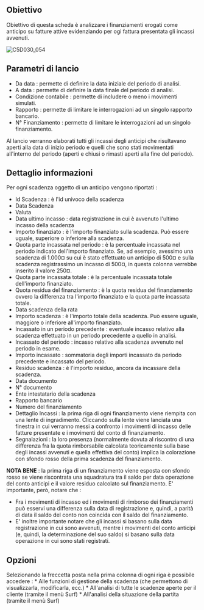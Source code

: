 ## Obiettivo
Obiettivo di questa scheda è analizzare i finanziamenti  erogati come anticipo su fatture attive evidenziando per ogi fattura presentata gli incassi avvenuti.

![C5D030_054](http://localhost:3000/immagini/MBDOC_SCH-C5D030_ANT/C5D030_054.png)
## Parametri di lancio

-  Da data :  permette di definire la data iniziale del periodo di analisi.
-  A data :  permette di definire la data finale del periodo di analisi.
-  Condizione contabile :  permette di includere o meno i movimenti simulati.
-  Rapporto :  permette di limitare le interrogazioni ad un singolo rapporto bancario.
-  N° Finanziamento :  permette di limitare le interrogazioni ad un singolo finanziamento.

Al lancio verranno elaborati tutti gli incassi degli anticipi che risultavano aperti alla data di inizio periodo e quelli che sono stati movimentati all'interno del periodo (aperti e chiusi o rimasti aperti alla fine del periodo).

## Dettaglio informazioni

Per ogni scadenza oggetto di un anticipo vengono riportati : 

-  Id Scadenza :  è l'id univoco della scadenza
-  Data Scadenza
-  Valuta
-  Data ultimo incasso :  data registrazione in cui è avvenuto l'ultimo incasso della scadenza
-  Importo finanziato :  è l'importo finanziato sulla scadenza. Può essere uguale, superiore o inferiore alla scadenza.
-  Quota parte incassata nel periodo :  è la percentuale incassata nel periodo indicato dell'importo finanziato. Se, ad esempio, avessimo una scadenza di 1.000¤ su cui è stato effettuato un anticipo di 500¤ e sulla scadenza registrassimo un incasso di 500¤, in questa colonna verrebbe inserito il valore 250¤.
-  Quota parte incassata totale :  è la percentuale incassata totale dell'importo finanziato.
-  Quota residua del finanziamento :  è la quota residua del finanziamento ovvero la differenza tra l'importo finanziato e la quota parte incassata totale.
-  Data scadenza della rata
-  Importo scadenza :  è l'importo totale della scadenza. Può essere uguale, maggiore o inferiore all'importo finanziato.
-  Incassato in un periodo precedente :  eventuale incasso relativo alla scadenza effettuato in un periodo precedente a quello in analisi.
-  Incassato del periodo :  incasso relativo alla scadenza avvenuto nel periodo in esame.
-  Importo incassato :  sommatoria degli importi incassato da periodo precedente e incassato del periodo.
-  Residuo scadenza :  è l'importo residuo, ancora da incassare della scadenza.
-  Data documento
-  N° documento
-  Ente intestatario della scadenza
-  Rapporto bancario
-  Numero del finanziamento
-  Dettaglio Incassi :  la prima riga di ogni finanziamento viene riempita con una lente di ingradimento. Cliccando sulla lente viene lanciata una finestra in cui verranno messi a confronto i movimenti di incasso delle fatture presentate e i movimenti del conto di finanziamento.
-  Segnalazioni :  la loro presenza (normalmente dovuta al riscontro di una differenza fra la quota rimborsabile calcolata teoricamente sulla base degli incassi avvenuti e quella effettiva del conto) implica la colorazione con sfondo rosso della prima scadenza del finanziamento.

**NOTA BENE** :  la prima riga di un finanziamento viene esposta con sfondo rosso se viene riscontrata una squadratura tra il saldo per data operazione del conto anticipi e il valore residuo calcolato sul finanziamento. E' importante, però, notare che : 
-  Fra i movimenti di incasso ed i movimenti di rimborso dei finanziamenti può esservi una differenza sulla data di registrazione e, quindi, a parità di data il saldo del conto non coincida con il saldo del finanziamento.
-  E' inoltre importante notare che gli incassi si basano sulla data registrazione in cui sono avvenuti, mentre i movimenti del conto anticipi (e, quindi, la determinazione del suo saldo) si basano sulla data operazione in cui sono stati registrati.

## Opzioni
Selezionando la freccetta posta nella prima colonna di ogni riga è possibile accedere : 
 \* Alle funzioni di gestione della scadenza (che permettono di visualizzarla, modificarla, ecc.)
 \* All'analisi di tutte le scadenze aperte per il cliente (tramite il menù Surf)
 \* All'analisi della situazione della partita (tramite il menù Surf)
